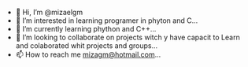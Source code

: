 - 👋 Hi, I’m @mizaelgm
- 👀 I’m interested in learning programer in phyton and C...
- 🌱 I’m currently learning phython and C++...
- 💞️ I’m looking to collaborate on projects witch y have capacit to Learn and colaborated whit projects and groups...
- 📫 How to reach me mizagm@hotmail.com...

<!---
mizaelgm/mizaelgm is a ✨ special ✨ repository because its `README.md` (this file) appears on your GitHub profile.
You can click the Preview link to take a look at your changes.
--->
